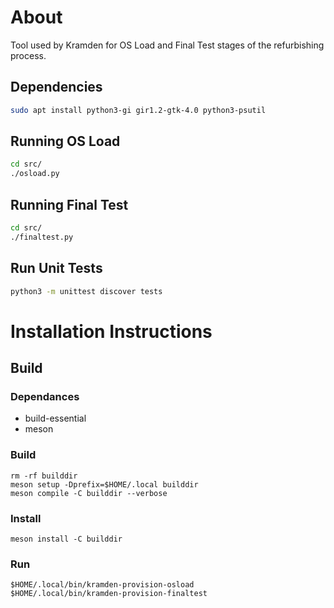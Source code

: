 # About

Tool used by Kramden for OS Load and Final Test stages of the refurbishing process.

## Dependencies

```bash
sudo apt install python3-gi gir1.2-gtk-4.0 python3-psutil
```

## Running OS Load

```bash
cd src/
./osload.py
```

## Running Final Test

```bash
cd src/
./finaltest.py
```

## Run Unit Tests

```bash
python3 -m unittest discover tests
```

# Installation Instructions
## Build

### Dependances

- build-essential
- meson

### Build

```
rm -rf builddir
meson setup -Dprefix=$HOME/.local builddir
meson compile -C builddir --verbose
```

### Install

```
meson install -C builddir
```

### Run

```
$HOME/.local/bin/kramden-provision-osload
$HOME/.local/bin/kramden-provision-finaltest
```
